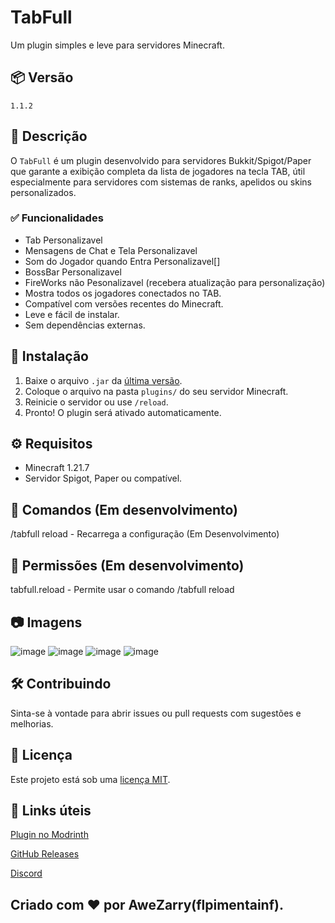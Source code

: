 # TabFull

Um plugin simples e leve para servidores Minecraft.

## 📦 Versão

`1.1.2`

## 📁 Descrição

O `TabFull` é um plugin desenvolvido para servidores Bukkit/Spigot/Paper que garante a exibição completa da lista de jogadores na tecla TAB, útil especialmente para servidores com sistemas de ranks, apelidos ou skins personalizados.

### ✅ Funcionalidades

- Tab Personalizavel
- Mensagens de Chat e Tela Personalizavel
- Som do Jogador quando Entra Personalizavel[]
- BossBar Personalizavel
- FireWorks não Pesonalizavel (recebera atualização para personalização)
- Mostra todos os jogadores conectados no TAB.
- Compatível com versões recentes do Minecraft.
- Leve e fácil de instalar.
- Sem dependências externas.

## 🚀 Instalação

1. Baixe o arquivo `.jar` da [última versão](https://github.com/flpimentainf/TabFull/releases).
2. Coloque o arquivo na pasta `plugins/` do seu servidor Minecraft.
3. Reinicie o servidor ou use `/reload`.
4. Pronto! O plugin será ativado automaticamente.

## ⚙️ Requisitos

- Minecraft 1.21.7
- Servidor Spigot, Paper ou compatível.

## 🧪 Comandos (Em desenvolvimento)

/tabfull reload - Recarrega a configuração (Em Desenvolvimento)

## 📝 Permissões (Em desenvolvimento)

tabfull.reload - Permite usar o comando /tabfull reload

## 📷 Imagens

![image](https://github.com/user-attachments/assets/d040c84c-e372-411d-8116-9f972967dfcb)
![image](https://github.com/user-attachments/assets/c9af7ef6-bc9c-4b8c-8057-a3fce49a6650)
![image](https://github.com/user-attachments/assets/cada60c9-3998-4236-9acb-ee905a7b0b38)
![image](https://github.com/user-attachments/assets/f4165ceb-bdb9-4764-8301-73e54d00bc4a)

## 🛠️ Contribuindo
Sinta-se à vontade para abrir issues ou pull requests com sugestões e melhorias.

## 📃 Licença
Este projeto está sob uma [licença MIT](LICENSE).  

## 🔗 Links úteis
[Plugin no Modrinth](https://modrinth.com/plugin/tab-full)

[GitHub Releases](https://github.com/flpimentainf/Plugin-TabFull-1.1.0/releases)

[Discord](https://discord.gg/75QsCA5THS)

## Criado com ❤️ por AweZarry(flpimentainf).
